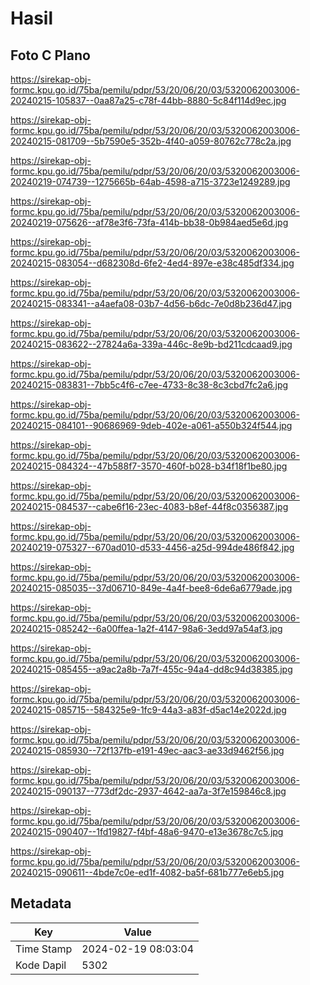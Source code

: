 # Hasil

## Foto C Plano

https://sirekap-obj-formc.kpu.go.id/75ba/pemilu/pdpr/53/20/06/20/03/5320062003006-20240215-105837--0aa87a25-c78f-44bb-8880-5c84f114d9ec.jpg

https://sirekap-obj-formc.kpu.go.id/75ba/pemilu/pdpr/53/20/06/20/03/5320062003006-20240215-081709--5b7590e5-352b-4f40-a059-80762c778c2a.jpg

https://sirekap-obj-formc.kpu.go.id/75ba/pemilu/pdpr/53/20/06/20/03/5320062003006-20240219-074739--1275665b-64ab-4598-a715-3723e1249289.jpg

https://sirekap-obj-formc.kpu.go.id/75ba/pemilu/pdpr/53/20/06/20/03/5320062003006-20240219-075626--af78e3f6-73fa-414b-bb38-0b984aed5e6d.jpg

https://sirekap-obj-formc.kpu.go.id/75ba/pemilu/pdpr/53/20/06/20/03/5320062003006-20240215-083054--d682308d-6fe2-4ed4-897e-e38c485df334.jpg

https://sirekap-obj-formc.kpu.go.id/75ba/pemilu/pdpr/53/20/06/20/03/5320062003006-20240215-083341--a4aefa08-03b7-4d56-b6dc-7e0d8b236d47.jpg

https://sirekap-obj-formc.kpu.go.id/75ba/pemilu/pdpr/53/20/06/20/03/5320062003006-20240215-083622--27824a6a-339a-446c-8e9b-bd211cdcaad9.jpg

https://sirekap-obj-formc.kpu.go.id/75ba/pemilu/pdpr/53/20/06/20/03/5320062003006-20240215-083831--7bb5c4f6-c7ee-4733-8c38-8c3cbd7fc2a6.jpg

https://sirekap-obj-formc.kpu.go.id/75ba/pemilu/pdpr/53/20/06/20/03/5320062003006-20240215-084101--90686969-9deb-402e-a061-a550b324f544.jpg

https://sirekap-obj-formc.kpu.go.id/75ba/pemilu/pdpr/53/20/06/20/03/5320062003006-20240215-084324--47b588f7-3570-460f-b028-b34f18f1be80.jpg

https://sirekap-obj-formc.kpu.go.id/75ba/pemilu/pdpr/53/20/06/20/03/5320062003006-20240215-084537--cabe6f16-23ec-4083-b8ef-44f8c0356387.jpg

https://sirekap-obj-formc.kpu.go.id/75ba/pemilu/pdpr/53/20/06/20/03/5320062003006-20240219-075327--670ad010-d533-4456-a25d-994de486f842.jpg

https://sirekap-obj-formc.kpu.go.id/75ba/pemilu/pdpr/53/20/06/20/03/5320062003006-20240215-085035--37d06710-849e-4a4f-bee8-6de6a6779ade.jpg

https://sirekap-obj-formc.kpu.go.id/75ba/pemilu/pdpr/53/20/06/20/03/5320062003006-20240215-085242--6a00ffea-1a2f-4147-98a6-3edd97a54af3.jpg

https://sirekap-obj-formc.kpu.go.id/75ba/pemilu/pdpr/53/20/06/20/03/5320062003006-20240215-085455--a9ac2a8b-7a7f-455c-94a4-dd8c94d38385.jpg

https://sirekap-obj-formc.kpu.go.id/75ba/pemilu/pdpr/53/20/06/20/03/5320062003006-20240215-085715--584325e9-1fc9-44a3-a83f-d5ac14e2022d.jpg

https://sirekap-obj-formc.kpu.go.id/75ba/pemilu/pdpr/53/20/06/20/03/5320062003006-20240215-085930--72f137fb-e191-49ec-aac3-ae33d9462f56.jpg

https://sirekap-obj-formc.kpu.go.id/75ba/pemilu/pdpr/53/20/06/20/03/5320062003006-20240215-090137--773df2dc-2937-4642-aa7a-3f7e159846c8.jpg

https://sirekap-obj-formc.kpu.go.id/75ba/pemilu/pdpr/53/20/06/20/03/5320062003006-20240215-090407--1fd19827-f4bf-48a6-9470-e13e3678c7c5.jpg

https://sirekap-obj-formc.kpu.go.id/75ba/pemilu/pdpr/53/20/06/20/03/5320062003006-20240215-090611--4bde7c0e-ed1f-4082-ba5f-681b777e6eb5.jpg


## Metadata

| Key        | Value               |
| ---------- | ------------------- |
| Time Stamp | 2024-02-19 08:03:04 |
| Kode Dapil | 5302                |



